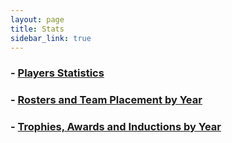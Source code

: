 ```yaml
---
layout: page
title: Stats
sidebar_link: true
---
```


### - <a href="players.html">Players Statistics</a><br>
### - <a href="teams.html">Rosters and Team Placement by Year</a><br>
### - <a href="awards.html">Trophies, Awards and Inductions by Year</a>
